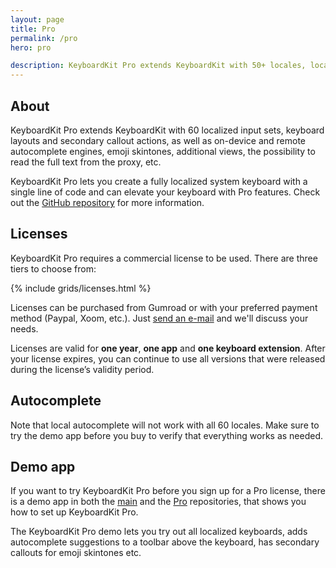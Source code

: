 ```yaml
---
layout: page
title: Pro
permalink: /pro
hero: pro

description: KeyboardKit Pro extends KeyboardKit with 50+ locales, localized system keyboards, on-device and remote autocomplete etc.
---
```



## About

KeyboardKit Pro extends KeyboardKit with 60 localized input sets, keyboard layouts and secondary callout actions, as well as on-device and remote autocomplete engines, emoji skintones, additional views, the possibility to read the full text from the proxy, etc.

KeyboardKit Pro lets you create a fully localized system keyboard with a single line of code and can elevate your keyboard with Pro features. Check out the [GitHub repository]({{site.github_url_pro}}) for more information.


## Licenses

KeyboardKit Pro requires a commercial license to be used. There are three tiers to choose from:

{% include grids/licenses.html %}

Licenses can be purchased from Gumroad or with your preferred payment method (Paypal, Xoom, etc.). Just [send an e-mail](mailto:{{site.email}}?subject=KeyboardKit%20Pro%20License) and we'll discuss your needs.

Licenses are valid for **one year**, **one app** and **one keyboard extension**. After your license expires, you can continue to use all versions that were released during the license’s validity period.


## Autocomplete

Note that local autocomplete will not work with all 60 locales. Make sure to try the demo app before you buy to verify that everything works as needed.


## Demo app

If you want to try KeyboardKit Pro before you sign up for a Pro license, there is a demo app in both the [main]({{site.github_url}}) and the [Pro]({{site.github_url_pro}}) repositories, that shows you how to set up KeyboardKit Pro.

The KeyboardKit Pro demo lets you try out all localized keyboards, adds autocomplete suggestions to a toolbar above the keyboard, has secondary callouts for emoji skintones etc.